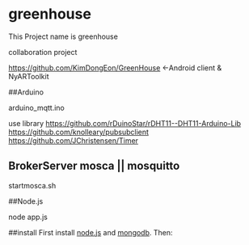# greenhouse

This Project name is greenhouse

collaboration project

https://github.com/KimDongEon/GreenHouse <-Android client & NyARToolkit

##Arduino

arduino_mqtt.ino

use library 
https://github.com/rDuinoStar/rDHT11--DHT11-Arduino-Lib
https://github.com/knolleary/pubsubclient 
https://github.com/JChristensen/Timer

## BrokerServer mosca || mosquitto

startmosca.sh
	
##Node.js

node app.js

##install
First install [node.js](http://nodejs.org/) and [mongodb](http://www.mongodb.org/downloads). Then:
